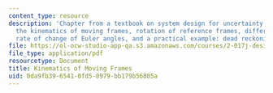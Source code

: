 ```yaml
---
content_type: resource
description: 'Chapter from a textbook on system design for uncertainty. Topics include
  the kinematics of moving frames, rotation of reference frames, differential rotations,
  rate of change of Euler angles, and a practical example: dead reckoning.'
file: https://ol-ocw-studio-app-qa.s3.amazonaws.com/courses/2-017j-design-of-electromechanical-robotic-systems-fall-2009/0da9fb3965410fd50979bb179b56805a_MIT2_017JF09_ch09.pdf
file_type: application/pdf
resourcetype: Document
title: Kinematics of Moving Frames
uid: 0da9fb39-6541-0fd5-0979-bb179b56805a
---
```

